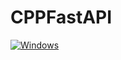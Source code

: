 # CPPFastAPI
[![Windows](https://github.com/DiggerMan-cpp/CPPFastAPI/actions/workflows/windows.yml/badge.svg)](https://github.com/DiggerMan-cpp/CPPFastAPI/actions/workflows/windows.yml)
